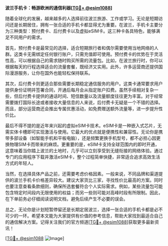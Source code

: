 **波兰手机卡：畅游欧洲的通信利器[[TG💪+ @esim1088](https://t.me/s/esim1088)]**

随着全球化的发展，越来越多的人选择前往波兰旅游、工作或学习。无论是短期访问还是长期居住，拥有一张合适的手机卡都显得尤为重要。在波兰，手机卡主要分为三种类型：预付费卡、后付费卡以及虚拟eSIM卡。这三种卡各具特色，能够满足不同用户的需求。

首先，预付费卡是最常见的选择，适合短期旅行者和偶尔需要使用当地网络的人群。这类卡无需绑定任何银行账户，只需充值即可使用。预付费卡的优势在于灵活性高，可以根据自己的需求随时购买所需的流量包。比如，在波兰旅行时，你可以根据每天的行程选择适合的流量套餐，既经济又实用。此外，许多运营商还提供国际漫游服务，让你在国外也能轻松保持联系。

其次，后付费卡则更适合那些需要长期稳定通信服务的用户。这类卡通常要求用户提供身份证明并签署合同，开通后每月会从指定账户扣费。虽然手续相对复杂一些，但后付费卡提供的通话时间、短信数量以及流量额度往往更为丰富。对于经常需要拨打国际长途或者接收大量信息的人来说，后付费卡无疑是一个不错的选择。而且，部分运营商还会推出专属优惠活动，如免费赠送额外流量等，进一步提升性价比。

最后不得不提的是近年来兴起的虚拟eSIM卡技术。eSIM卡是一种嵌入式芯片，无需实体卡槽即可实现激活与使用。它最大的优点就是便携性和兼容性。无论你是携带多部设备（如智能手机和平板电脑），还是频繁更换手机型号，都不必担心因更换物理SIM卡而带来的麻烦。更重要的是，eSIM卡支持全球范围内的即时开通，这意味着当你踏上波兰的土地时，几乎可以立刻享受到无缝衔接的网络体验。通过专门的应用程序下载并激活eSIM卡，整个过程简单快捷，非常适合追求高效生活方式的年轻人。

当然，在选择具体产品之前，还需要考虑价格因素。一般来说，不同品牌和渠道提供的波兰手机卡价格差异较大。建议大家货比三家，寻找性价比最高的方案。同时也要注意查看条款细则，确保所选套餐符合个人实际需求。例如，某些流量包可能包含特定时间段内无限使用的权益；而另一些则可能对高峰时段有所限制。因此，在下单前务必仔细阅读说明文档，避免后续产生不必要的误会。

总之，无论你是计划短暂停留还是长期定居波兰，选择一张合适的手机卡都是必不可少的一环。希望本文能为大家提供有价值的参考信息，帮助大家找到最适合自己的通信解决方案。记得关注我们的官方频道[[TG💪+ @esim1088](https://t.me/s/esim1088)]获取更多最新资讯！ 

[[TG💪+ @esim1088](https://t.me/s/esim1088) ![Image](https://i.postimg.cc/4NQfJmqS/Snipaste-2025-05-13-00-14-12.png)]